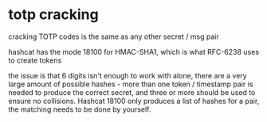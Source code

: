 # totp cracking

cracking TOTP codes is the same as any other secret / msg pair

hashcat has the mode 18100 for HMAC-SHA1, which is what RFC-6238 uses to create tokens

the issue is that 6 digits isn't enough to work with alone, there are a very large amount of possible hashes - more than one token / timestamp pair is needed to produce the correct secret, and three or more should be used to ensure no collisions. Hashcat 18100 only produces a list of hashes for a pair, the matching needs to be done by yourself.
